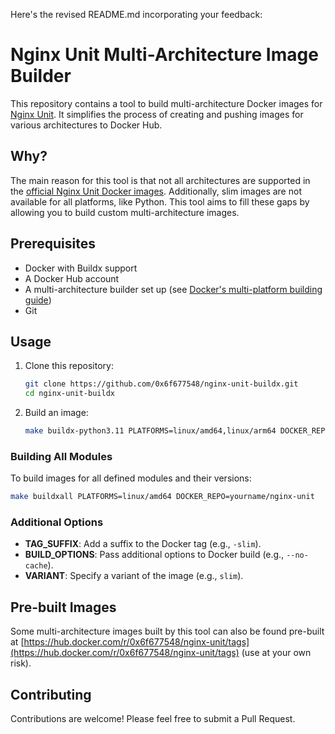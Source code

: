 Here's the revised README.md incorporating your feedback:

# Nginx Unit Multi-Architecture Image Builder

This repository contains a tool to build multi-architecture Docker images for [Nginx Unit](https://github.com/nginx/unit). It simplifies the process of creating and pushing images for various architectures to Docker Hub.

## Why?

The main reason for this tool is that not all architectures are supported in the [official Nginx Unit Docker images](https://hub.docker.com/_/unit/). Additionally, slim images are not available for all platforms, like Python. This tool aims to fill these gaps by allowing you to build custom multi-architecture images.


## Prerequisites

- Docker with Buildx support
- A Docker Hub account
- A multi-architecture builder set up (see [Docker's multi-platform building guide](https://docs.docker.com/build/building/multi-platform/))
- Git

## Usage

1. Clone this repository:
   ```bash
   git clone https://github.com/0x6f677548/nginx-unit-buildx.git
   cd nginx-unit-buildx
   ```

3. Build an image:
   ```bash
   make buildx-python3.11 PLATFORMS=linux/amd64,linux/arm64 DOCKER_REPO=yourname/nginx-unit
   ```


### Building All Modules

To build images for all defined modules and their versions:

```bash
make buildxall PLATFORMS=linux/amd64 DOCKER_REPO=yourname/nginx-unit
```

### Additional Options

- **TAG_SUFFIX**: Add a suffix to the Docker tag (e.g., `-slim`).
- **BUILD_OPTIONS**: Pass additional options to Docker build (e.g., `--no-cache`).
- **VARIANT**: Specify a variant of the image (e.g., `slim`).


## Pre-built Images

Some multi-architecture images built by this tool can also be found pre-built at [https://hub.docker.com/r/0x6f677548/nginx-unit/tags](https://hub.docker.com/r/0x6f677548/nginx-unit/tags) (use at your own risk).

## Contributing

Contributions are welcome! Please feel free to submit a Pull Request.
